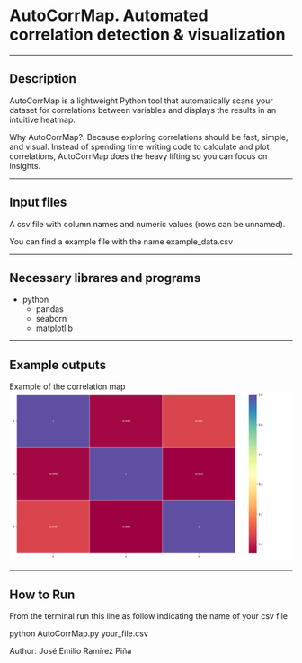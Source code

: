 
# AutoCorrMap. Automated correlation detection & visualization

---

## Description

AutoCorrMap is a lightweight Python tool that automatically scans your dataset for correlations between variables and displays the results in an intuitive heatmap.

Why AutoCorrMap?. Because exploring correlations should be fast, simple, and visual. Instead of spending time writing code to calculate and plot correlations, AutoCorrMap does the heavy lifting so you can focus on insights.

---

## Input files

A csv file with column names and numeric values (rows can be unnamed).

You can find a example file with the name example_data.csv

---

## Necessary librares and programs

- python
  - pandas
  - seaborn
  - matplotlib
 
---

## Example outputs

Example of the correlation map
![Example](CorrMap_example.png)

---

## How to Run

From the terminal run this line as follow indicating the name of your csv file

python AutoCorrMap.py your_file.csv 

Author: José Emilio Ramírez Piña
